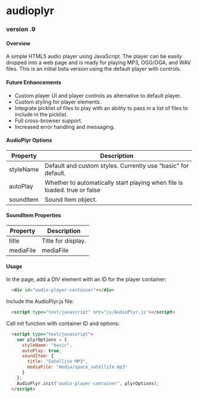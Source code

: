 # audioplyr

### version .9

#### Overview
A simple HTML5 audio player using JavaScript.  The player can be easily dropped into a web page and is ready for playing MP3, OGG/OGA, and WAV files.  This is an initial beta version using the default player with controls.

#### Future Enhancements
  - Custom player UI and player controls as alternative to default player.
  - Custom styling for player elements.
  - Integrate picklist of files to play with an ability to pass in a list of files to include in the picklist.
  - Full cross-browser support.
  - Increased error handling and messaging.

#### AudioPlyr Options
| Property | Description |
| --- | --- |
| styleName | Default and custom styles.  Currently use "basic" for default. |
| autoPlay | Whether to automatically start playing when file is loaded.  true or false |
| soundItem | Sound Item object. |

#### SoundItem Properties
| Property | Description |
| --- | --- |
| title | Title for display. |
| mediaFile |mediaFile |

#### Usage
In the page, add a DIV element with an ID for the player container:
```html
  <div id="audio-player-container"></div>
```

Include the AudioPlyr.js file:
```html
  <script type="text/javascript" src="js/AudioPlyr.js"></script>
```

Call init function with container ID and options:
```html
  <script type="text/javascript">
    var plyrOptions = {
      styleName: "basic",
      autoPlay: true,
      soundItem: {
        title: "Satellite MP3",
        mediaFile: "media/space_satellite.mp3"
      }
    };
    AudioPlyr.init("audio-player-container", plyrOptions);
  </script>
```



